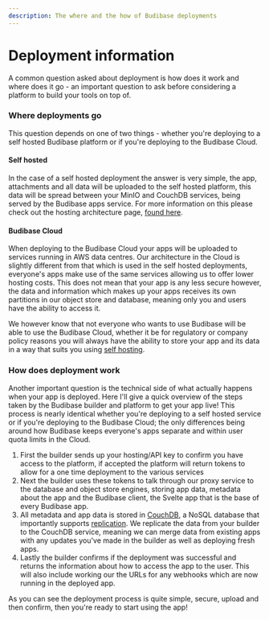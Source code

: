 ```yaml
---
description: The where and the how of Budibase deployments
---
```


# Deployment information

A common question asked about deployment is how does it work and where does it go - an important question to ask before considering a platform to build your tools on top of.

### Where deployments go

This question depends on one of two things - whether you're deploying to a self hosted Budibase platform or if you're deploying to the Budibase Cloud.

#### Self hosted

In the case of a self hosted deployment the answer is very simple, the app, attachments and all data will be uploaded to the self hosted platform, this data will be spread between your MinIO and CouchDB services, being served by the Budibase apps service. For more information on this please check out the hosting architecture page, [found here](../self-hosting/budibase-architecture.md).

#### Budibase Cloud

When deploying to the Budibase Cloud your apps will be uploaded to services running in AWS data centres. Our architecture in the Cloud is slightly different from that which is used in the self hosted deployments, everyone's apps make use of the same services allowing us to offer lower hosting costs. This does not mean that your app is any less secure however, the data and information which makes up your apps receives its own partitions in our object store and database, meaning only you and users have the ability to access it.

We however know that not everyone who wants to use Budibase will be able to use the Budibase Cloud, whether it be for regulatory or company policy reasons you will always have the ability to store your app and its data in a way that suits you using [self hosting](../self-hosting/introduction-to-self-hosting.md).

### How does deployment work

Another important question is the technical side of what actually happens when your app is deployed. Here I'll give a quick overview of the steps taken by the Budibase builder and platform to get your app live! This process is nearly identical whether you're deploying to a self hosted service or if you're deploying to the Budibase Cloud; the only differences being around how Budibase keeps everyone's apps separate and within user quota limits in the Cloud.

1. First the builder sends up your hosting/API key to confirm you have access to the platform, if accepted the platform will return tokens to allow for a one time deployment to the various services
2. Next the builder uses these tokens to talk through our proxy service to the database and object store engines, storing app data, metadata about the app and the Budibase client, the Svelte app that is the base of every Budibase app.
3. All metadata and app data is stored in [CouchDB](https://couchdb.apache.org/), a NoSQL database that importantly supports [replication](https://docs.couchdb.org/en/stable/replication/protocol.html). We replicate the data from your builder to the CouchDB service, meaning we can merge data from existing apps with any updates you've made in the builder as well as deploying fresh apps.
4. Lastly the builder confirms if the deployment was successful and returns the information about how to access the app to the user. This will also include working our the URLs for any webhooks which are now running in the deployed app.

As you can see the deployment process is quite simple, secure, upload and then confirm, then you're ready to start using the app!

